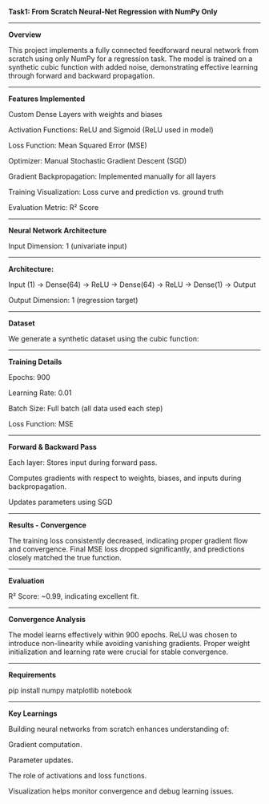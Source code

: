 **Task1: From Scratch Neural-Net Regression with NumPy Only**

__________________________________________________________________________________________________________________________________________________________________________________________
**Overview**

This project implements a fully connected feedforward neural network from scratch using only NumPy for a regression task. The model is trained on a synthetic cubic function with added noise, demonstrating effective learning through forward and backward propagation.

__________________________________________________________________________________________________________________________________________________________________________________________
**Features Implemented**

Custom Dense Layers with weights and biases

Activation Functions: ReLU and Sigmoid (ReLU used in model)

Loss Function: Mean Squared Error (MSE)

Optimizer: Manual Stochastic Gradient Descent (SGD)

Gradient Backpropagation: Implemented manually for all layers

Training Visualization: Loss curve and prediction vs. ground truth

Evaluation Metric: R² Score

__________________________________________________________________________________________________________________________________________________________________________________________
**Neural Network Architecture**

Input Dimension: 1 (univariate input)

__________________________________________________________________________________________________________________________________________________________________________________________
**Architecture:**

Input (1) → Dense(64) → ReLU → Dense(64) → ReLU → Dense(1) → Output

Output Dimension: 1 (regression target)

__________________________________________________________________________________________________________________________________________________________________________________________
**Dataset**

We generate a synthetic dataset using the cubic function:

__________________________________________________________________________________________________________________________________________________________________________________________
**Training Details**

Epochs: 900

Learning Rate: 0.01

Batch Size: Full batch (all data used each step)

Loss Function: MSE

__________________________________________________________________________________________________________________________________________________________________________________________
**Forward & Backward Pass**

Each layer: Stores input during forward pass.

Computes gradients with respect to weights, biases, and inputs during backpropagation.

Updates parameters using SGD

__________________________________________________________________________________________________________________________________________________________________________________________
**Results - Convergence**

The training loss consistently decreased, indicating proper gradient flow and convergence. Final MSE loss dropped significantly, and predictions closely matched the true function.

__________________________________________________________________________________________________________________________________________________________________________________________
**Evaluation**

R² Score: ~0.99, indicating excellent fit.

__________________________________________________________________________________________________________________________________________________________________________________________
**Convergence Analysis**

The model learns effectively within 900 epochs. ReLU was chosen to introduce non-linearity while avoiding vanishing gradients. Proper weight initialization and learning rate were crucial for stable convergence.

__________________________________________________________________________________________________________________________________________________________________________________________
**Requirements**

pip install numpy matplotlib notebook

__________________________________________________________________________________________________________________________________________________________________________________________
**Key Learnings**

Building neural networks from scratch enhances understanding of:

Gradient computation.

Parameter updates.

The role of activations and loss functions.

Visualization helps monitor convergence and debug learning issues.





